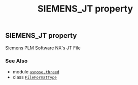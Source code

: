 ﻿---
title: SIEMENS_JT property
second_title: Aspose.3D for Python via .NET API References
description: 
type: docs
weight: 200
url: /python-net/aspose.threed/fileformattype/siemens_jt/
is_root: false
---

## SIEMENS_JT property


Siemens PLM Software NX's JT File

### See Also
* module [`aspose.threed`](../../)
* class [`FileFormatType`](/3d/python-net/aspose.threed/fileformattype)
